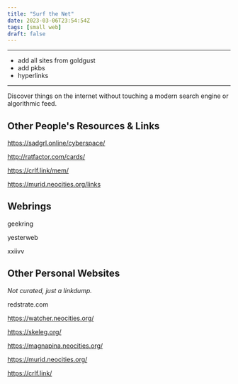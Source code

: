 ```yaml
---
title: "Surf the Net"
date: 2023-03-06T23:54:54Z
tags: [small web]
draft: false
---
```


---
- add all sites from goldgust
- add pkbs
- hyperlinks
---

Discover things on the internet without touching a modern search engine or algorithmic feed.

## Other People's Resources & Links

https://sadgrl.online/cyberspace/

http://ratfactor.com/cards/

https://crlf.link/mem/

https://murid.neocities.org/links

## Webrings

geekring

yesterweb

xxiivv 

## Other Personal Websites

_Not curated, just a linkdump._

redstrate.com

https://watcher.neocities.org/

https://skeleg.org/

https://magnapina.neocities.org/

https://murid.neocities.org/

https://crlf.link/